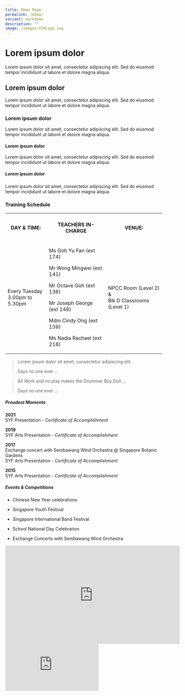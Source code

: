 ```yaml
---
title: Demo Page
permalink: /demo/
variant: markdown
description: ""
image: /images/YCKLogo.svg
---
```

<h1>Lorem ipsum dolor</h1>
<p>Lorem ipsum dolor sit amet, consectetur adipiscing elit. Sed do eiusmod
tempor incididunt ut labore et dolore magna aliqua.</p>
<h2>Lorem ipsum dolor</h2>
<p>Lorem ipsum dolor sit amet, consectetur adipiscing elit. Sed do eiusmod
tempor incididunt ut labore et dolore magna aliqua.</p>
<h3>Lorem ipsum dolor</h3>
<p>Lorem ipsum dolor sit amet, consectetur adipiscing elit. Sed do eiusmod
tempor incididunt ut labore et dolore magna aliqua.</p>
<h4>Lorem ipsum dolor</h4>
<p>Lorem ipsum dolor sit amet, consectetur adipiscing elit. Sed do eiusmod
tempor incididunt ut labore et dolore magna aliqua.</p>
<h5>Lorem ipsum dolor</h5>
<p>Lorem ipsum dolor sit amet, consectetur adipiscing elit. Sed do eiusmod
tempor incididunt ut labore et dolore magna aliqua.</p>
<h3>Training Schedule</h3>
<table style="minWidth: 75px">
<colgroup>
<col>
<col>
<col>
</colgroup>
<tbody>
<tr>
<th rowspan="1" colspan="1">
<h4>DAY &amp; TIME:</h4>
</th>
<th rowspan="1" colspan="1">
<h4>TEACHERS IN-CHARGE</h4>
</th>
<th rowspan="1" colspan="1">
<h4>VENUE:</h4>
</th>
</tr>
<tr>
<td rowspan="1" colspan="1">
<p>Every Tuesday
<br>3.00pm to 5.30pm</p>
</td>
<td rowspan="1" colspan="1">
<p>Ms Goh Yu Fan (ext 174)</p>
<p>Mr Wong Mingwei (ext 141)</p>
<p>Mr Octave Goh (ext 136)</p>
<p>Mr Joseph George (ext 148)</p>
<p>Mdm Cindy Ong (ext 139)</p>
<p>Ms Nadia Rachael (ext 218)</p>
</td>
<td rowspan="1" colspan="1">
<p>NPCC Room (Level 2) &amp;
<br>Blk D Classrooms (Level 1)</p>
</td>
</tr>
</tbody>
</table>
<blockquote>
<p>Lorem ipsum dolor sit amet, consectetur adipiscing elit.</p>
<p>Says no one ever ...</p>
</blockquote>
<blockquote>
<p>All Work and no play makes the Drummer Boy Dull ...</p>
<p>Says no one ever ...</p>
</blockquote>
<h5>Proudest Moments</h5>
<p><strong>2021</strong>
<br>SYF Presentation - <em>Certificate of Accomplishment</em>
</p>
<p><strong>2019</strong>
<br>SYF Arts Presentation - <em>Certificate of Accomplishment</em>
</p>
<p><strong>2017</strong>
<br>Exchange concert with Sembawang Wind Orchestra @ Singapore Botanic Gardens
<br>SYF Arts Presentation - <em>Certificate of Accomplishment</em>
</p>
<p><strong>2015</strong>
<br>SYF Arts Presentation - <em>Certificate of Accomplishment</em>
</p>
<h5>Events &amp; Competitions</h5>
<ul data-tight="true" class="tight">
<li>
<p>Chinese New Year celebrations</p>
</li>
<li>
<p>Singapore Youth Festival</p>
</li>
<li>
<p>Singapore International Band Festival</p>
</li>
<li>
<p>School National Day Celebration</p>
</li>
<li>
<p>Exchange Concerts with Sembawang Wind Orchestra</p>
</li>
</ul>
<div class="iframe-wrapper">
<iframe height="315" width="560" allowfullscreen="true" frameborder="0" src="https://www.youtube.com/embed/F9miy3c2ZRY?si=5nkNPSAdDBwbGriM"></iframe>
</div>
<div class="iframe-wrapper">
<iframe allowfullscreen="true" frameborder="0" src="https://www.canva.com/design/DAGe2-EdzKQ/MIVdOE7NiCIk71xFFVnkHA/view?embed"></iframe>
</div>
<p></p>